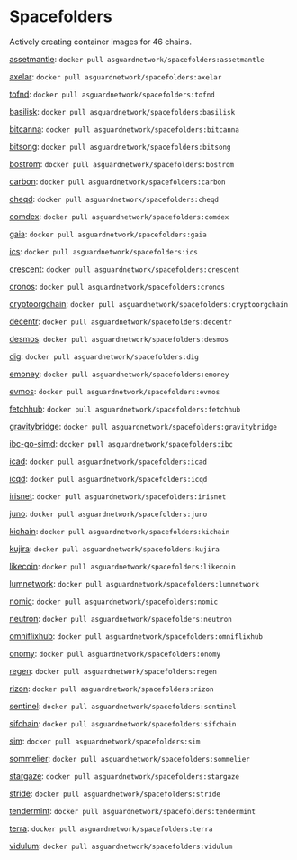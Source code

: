 # Spacefolders

Actively creating container images for 46 chains.

[assetmantle](https://hub.docker.com/r/asguardnetwork/spacefolders/tags?page=1&name=assetmantle): `docker pull asguardnetwork/spacefolders:assetmantle`

[axelar](https://hub.docker.com/r/asguardnetwork/spacefolders/tags?page=1&name=axelar): `docker pull asguardnetwork/spacefolders:axelar`

[tofnd](https://hub.docker.com/r/asguardnetwork/spacefolders/tags?page=1&name=tofnd): `docker pull asguardnetwork/spacefolders:tofnd`

[basilisk](https://hub.docker.com/r/asguardnetwork/spacefolders/tags?page=1&name=basilisk): `docker pull asguardnetwork/spacefolders:basilisk`

[bitcanna](https://hub.docker.com/r/asguardnetwork/spacefolders/tags?page=1&name=bitcanna): `docker pull asguardnetwork/spacefolders:bitcanna`

[bitsong](https://hub.docker.com/r/asguardnetwork/spacefolders/tags?page=1&name=bitsong): `docker pull asguardnetwork/spacefolders:bitsong`

[bostrom](https://hub.docker.com/r/asguardnetwork/spacefolders/tags?page=1&name=bostrom): `docker pull asguardnetwork/spacefolders:bostrom`

[carbon](https://hub.docker.com/r/asguardnetwork/spacefolders/tags?page=1&name=carbon): `docker pull asguardnetwork/spacefolders:carbon`

[cheqd](https://hub.docker.com/r/asguardnetwork/spacefolders/tags?page=1&name=cheqd): `docker pull asguardnetwork/spacefolders:cheqd`

[comdex](https://hub.docker.com/r/asguardnetwork/spacefolders/tags?page=1&name=comdex): `docker pull asguardnetwork/spacefolders:comdex`

[gaia](https://hub.docker.com/r/asguardnetwork/spacefolders/tags?page=1&name=gaia): `docker pull asguardnetwork/spacefolders:gaia`

[ics](https://hub.docker.com/r/asguardnetwork/spacefolders/tags?page=1&name=ics): `docker pull asguardnetwork/spacefolders:ics`

[crescent](https://hub.docker.com/r/asguardnetwork/spacefolders/tags?page=1&name=crescent): `docker pull asguardnetwork/spacefolders:crescent`

[cronos](https://hub.docker.com/r/asguardnetwork/spacefolders/tags?page=1&name=cronos): `docker pull asguardnetwork/spacefolders:cronos`

[cryptoorgchain](https://hub.docker.com/r/asguardnetwork/spacefolders/tags?page=1&name=cryptoorgchain): `docker pull asguardnetwork/spacefolders:cryptoorgchain`

[decentr](https://hub.docker.com/r/asguardnetwork/spacefolders/tags?page=1&name=decentr): `docker pull asguardnetwork/spacefolders:decentr`

[desmos](https://hub.docker.com/r/asguardnetwork/spacefolders/tags?page=1&name=desmos): `docker pull asguardnetwork/spacefolders:desmos`

[dig](https://hub.docker.com/r/asguardnetwork/spacefolders/tags?page=1&name=dig): `docker pull asguardnetwork/spacefolders:dig`

[emoney](https://hub.docker.com/r/asguardnetwork/spacefolders/tags?page=1&name=emoney): `docker pull asguardnetwork/spacefolders:emoney`

[evmos](https://hub.docker.com/r/asguardnetwork/spacefolders/tags?page=1&name=evmos): `docker pull asguardnetwork/spacefolders:evmos`

[fetchhub](https://hub.docker.com/r/asguardnetwork/spacefolders/tags?page=1&name=fetchhub): `docker pull asguardnetwork/spacefolders:fetchhub`

[gravitybridge](https://hub.docker.com/r/asguardnetwork/spacefolders/tags?page=1&name=gravitybridge): `docker pull asguardnetwork/spacefolders:gravitybridge`

[ibc-go-simd](https://hub.docker.com/r/asguardnetwork/spacefolders/tags?page=1&name=ibc): `docker pull asguardnetwork/spacefolders:ibc`

[icad](https://hub.docker.com/r/asguardnetwork/spacefolders/tags?page=1&name=icad): `docker pull asguardnetwork/spacefolders:icad`

[icqd](https://hub.docker.com/r/asguardnetwork/spacefolders/tags?page=1&name=icqd): `docker pull asguardnetwork/spacefolders:icqd`

[irisnet](https://hub.docker.com/r/asguardnetwork/spacefolders/tags?page=1&name=irisnet): `docker pull asguardnetwork/spacefolders:irisnet`

[juno](https://hub.docker.com/r/asguardnetwork/spacefolders/tags?page=1&name=juno): `docker pull asguardnetwork/spacefolders:juno`

[kichain](https://hub.docker.com/r/asguardnetwork/spacefolders/tags?page=1&name=kichain): `docker pull asguardnetwork/spacefolders:kichain`

[kujira](https://hub.docker.com/r/asguardnetwork/spacefolders/tags?page=1&name=kujira): `docker pull asguardnetwork/spacefolders:kujira`

[likecoin](https://hub.docker.com/r/asguardnetwork/spacefolders/tags?page=1&name=likecoin): `docker pull asguardnetwork/spacefolders:likecoin`

[lumnetwork](https://hub.docker.com/r/asguardnetwork/spacefolders/tags?page=1&name=lumnetwork): `docker pull asguardnetwork/spacefolders:lumnetwork`

[nomic](https://hub.docker.com/r/asguardnetwork/spacefolders/tags?page=1&name=nomic): `docker pull asguardnetwork/spacefolders:nomic`

[neutron](https://hub.docker.com/r/asguardnetwork/spacefolders/tags?page=1&name=neutron): `docker pull asguardnetwork/spacefolders:neutron`

[omniflixhub](https://hub.docker.com/r/asguardnetwork/spacefolders/tags?page=1&name=omniflixhub): `docker pull asguardnetwork/spacefolders:omniflixhub`

[onomy](https://hub.docker.com/r/asguardnetwork/spacefolders/tags?page=1&name=onomy): `docker pull asguardnetwork/spacefolders:onomy`

[regen](https://hub.docker.com/r/asguardnetwork/spacefolders/tags?page=1&name=regen): `docker pull asguardnetwork/spacefolders:regen`

[rizon](https://hub.docker.com/r/asguardnetwork/spacefolders/tags?page=1&name=rizon): `docker pull asguardnetwork/spacefolders:rizon`

[sentinel](https://hub.docker.com/r/asguardnetwork/spacefolders/tags?page=1&name=sentinel): `docker pull asguardnetwork/spacefolders:sentinel`

[sifchain](https://hub.docker.com/r/asguardnetwork/spacefolders/tags?page=1&name=sifchain): `docker pull asguardnetwork/spacefolders:sifchain`

[sim](https://hub.docker.com/r/asguardnetwork/spacefolders/tags?page=1&name=sim): `docker pull asguardnetwork/spacefolders:sim`

[sommelier](https://hub.docker.com/r/asguardnetwork/spacefolders/tags?page=1&name=sommelier): `docker pull asguardnetwork/spacefolders:sommelier`

[stargaze](https://hub.docker.com/r/asguardnetwork/spacefolders/tags?page=1&name=stargaze): `docker pull asguardnetwork/spacefolders:stargaze`

[stride](https://hub.docker.com/r/asguardnetwork/spacefolders/tags?page=1&name=stride): `docker pull asguardnetwork/spacefolders:stride`

[tendermint](https://hub.docker.com/r/asguardnetwork/spacefolders/tags?page=1&name=tendermint): `docker pull asguardnetwork/spacefolders:tendermint`

[terra](https://hub.docker.com/r/asguardnetwork/spacefolders/tags?page=1&name=terra): `docker pull asguardnetwork/spacefolders:terra`

[vidulum](https://hub.docker.com/r/asguardnetwork/spacefolders/tags?page=1&name=vidulum): `docker pull asguardnetwork/spacefolders:vidulum`
